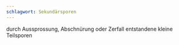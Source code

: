```yaml
---
schlagwort: Sekundärsporen
---
```

durch Aussprossung, Abschnürung oder Zerfall entstandene kleine Teilsporen